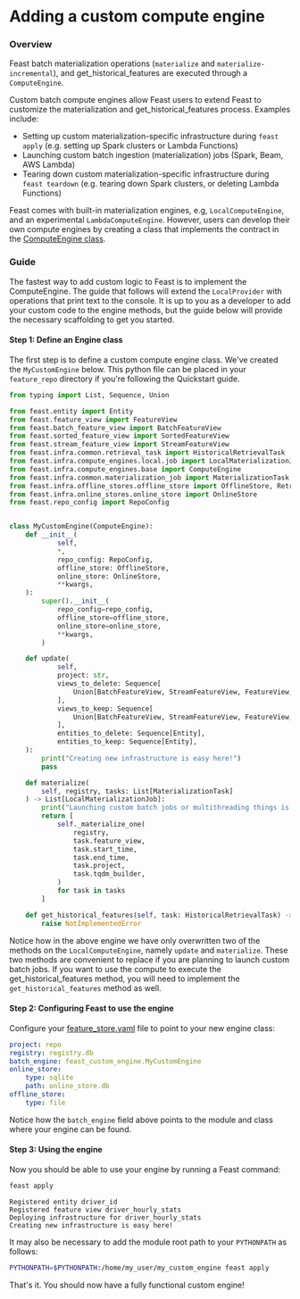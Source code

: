 # Adding a custom compute engine

### Overview

Feast batch materialization operations (`materialize` and `materialize-incremental`), and get_historical_features are executed through a `ComputeEngine`.

Custom batch compute engines allow Feast users to extend Feast to customize the materialization and get_historical_features process. Examples include:

* Setting up custom materialization-specific infrastructure during `feast apply` (e.g. setting up Spark clusters or Lambda Functions)
* Launching custom batch ingestion (materialization) jobs (Spark, Beam, AWS Lambda)
* Tearing down custom materialization-specific infrastructure during `feast teardown` (e.g. tearing down Spark clusters, or deleting Lambda Functions)

Feast comes with built-in materialization engines, e.g, `LocalComputeEngine`, and an experimental `LambdaComputeEngine`. However, users can develop their own compute engines by creating a class that implements the contract in the [ComputeEngine class](https://github.com/feast-dev/feast/blob/85514edbb181df083e6a0d24672c00f0624dcaa3/sdk/python/feast/infra/compute_engines/base.py#L19).

### Guide

The fastest way to add custom logic to Feast is to implement the ComputeEngine. The guide that follows will extend the `LocalProvider` with operations that print text to the console. It is up to you as a developer to add your custom code to the engine methods, but the guide below will provide the necessary scaffolding to get you started.

#### Step 1: Define an Engine class

The first step is to define a custom compute engine class. We've created the `MyCustomEngine` below. This python file can be placed in your `feature_repo` directory if you're following the Quickstart guide.

```python
from typing import List, Sequence, Union

from feast.entity import Entity
from feast.feature_view import FeatureView
from feast.batch_feature_view import BatchFeatureView
from feast.sorted_feature_view import SortedFeatureView
from feast.stream_feature_view import StreamFeatureView
from feast.infra.common.retrieval_task import HistoricalRetrievalTask
from feast.infra.compute_engines.local.job import LocalMaterializationJob
from feast.infra.compute_engines.base import ComputeEngine 
from feast.infra.common.materialization_job import MaterializationTask
from feast.infra.offline_stores.offline_store import OfflineStore, RetrievalJob
from feast.infra.online_stores.online_store import OnlineStore
from feast.repo_config import RepoConfig


class MyCustomEngine(ComputeEngine):
    def __init__(
            self,
            *,
            repo_config: RepoConfig,
            offline_store: OfflineStore,
            online_store: OnlineStore,
            **kwargs,
    ):
        super().__init__(
            repo_config=repo_config,
            offline_store=offline_store,
            online_store=online_store,
            **kwargs,
        )

    def update(
            self,
            project: str,
            views_to_delete: Sequence[
                Union[BatchFeatureView, StreamFeatureView, FeatureView, SortedFeatureView]
            ],
            views_to_keep: Sequence[
                Union[BatchFeatureView, StreamFeatureView, FeatureView, SortedFeatureView]
            ],
            entities_to_delete: Sequence[Entity],
            entities_to_keep: Sequence[Entity],
    ):
        print("Creating new infrastructure is easy here!")
        pass

    def materialize(
        self, registry, tasks: List[MaterializationTask]
    ) -> List[LocalMaterializationJob]:
        print("Launching custom batch jobs or multithreading things is pretty easy...")
        return [
            self._materialize_one(
                registry,
                task.feature_view,
                task.start_time,
                task.end_time,
                task.project,
                task.tqdm_builder,
            )
            for task in tasks
        ]

    def get_historical_features(self, task: HistoricalRetrievalTask) -> RetrievalJob:
        raise NotImplementedError
```

Notice how in the above engine we have only overwritten two of the methods on the `LocalComputeEngine`, namely `update` and `materialize`. These two methods are convenient to replace if you are planning to launch custom batch jobs.
If you want to use the compute to execute the get_historical_features method, you will need to implement the `get_historical_features` method as well.

#### Step 2: Configuring Feast to use the engine

Configure your [feature\_store.yaml](../../reference/feature-repository/feature-store-yaml.md) file to point to your new engine class:

```yaml
project: repo
registry: registry.db
batch_engine: feast_custom_engine.MyCustomEngine
online_store:
    type: sqlite
    path: online_store.db
offline_store:
    type: file
```

Notice how the `batch_engine` field above points to the module and class where your engine can be found.

#### Step 3: Using the engine

Now you should be able to use your engine by running a Feast command:

```bash
feast apply
```

```
Registered entity driver_id
Registered feature view driver_hourly_stats
Deploying infrastructure for driver_hourly_stats
Creating new infrastructure is easy here!
```

It may also be necessary to add the module root path to your `PYTHONPATH` as follows:

```bash
PYTHONPATH=$PYTHONPATH:/home/my_user/my_custom_engine feast apply
```

That's it. You should now have a fully functional custom engine!
